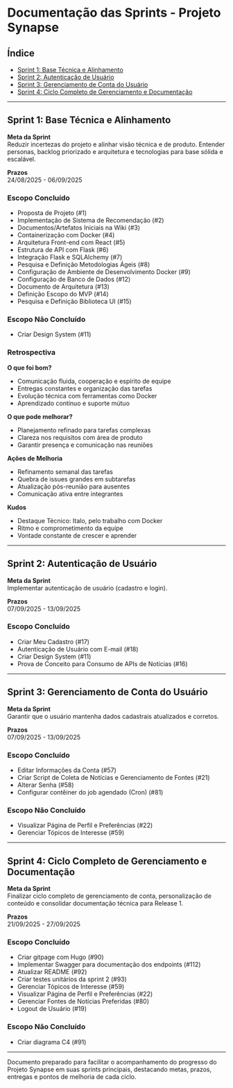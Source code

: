 # Documentação das Sprints - Projeto Synapse

## Índice
- [Sprint 1: Base Técnica e Alinhamento](#sprint-1-base-técnica-e-alinhamento)
- [Sprint 2: Autenticação de Usuário](#sprint-2-autenticação-de-usuário)
- [Sprint 3: Gerenciamento de Conta do Usuário](#sprint-3-gerenciamento-de-conta-do-usuário)
- [Sprint 4: Ciclo Completo de Gerenciamento e Documentação](#sprint-4-ciclo-completo-de-gerenciamento-e-documentação)

---

## Sprint 1: Base Técnica e Alinhamento
**Meta da Sprint**  
Reduzir incertezas do projeto e alinhar visão técnica e de produto. Entender personas, backlog priorizado e arquitetura e tecnologias para base sólida e escalável.

**Prazos**  
24/08/2025 - 06/09/2025

### Escopo Concluído
- Proposta de Projeto (#1)
- Implementação de Sistema de Recomendação (#2)
- Documentos/Artefatos Iniciais na Wiki (#3)
- Containerização com Docker (#4)
- Arquitetura Front-end com React (#5)
- Estrutura de API com Flask (#6)
- Integração Flask e SQLAlchemy (#7)
- Pesquisa e Definição Metodologias Ágeis (#8)
- Configuração de Ambiente de Desenvolvimento Docker (#9)
- Configuração de Banco de Dados (#12)
- Documento de Arquitetura (#13)
- Definição Escopo do MVP (#14)
- Pesquisa e Definição Biblioteca UI (#15)

### Escopo Não Concluído
- Criar Design System (#11)

### Retrospectiva
**O que foi bom?**  
- Comunicação fluida, cooperação e espírito de equipe  
- Entregas constantes e organização das tarefas  
- Evolução técnica com ferramentas como Docker  
- Aprendizado contínuo e suporte mútuo

**O que pode melhorar?**  
- Planejamento refinado para tarefas complexas  
- Clareza nos requisitos com área de produto  
- Garantir presença e comunicação nas reuniões

**Ações de Melhoria**  
- Refinamento semanal das tarefas  
- Quebra de issues grandes em subtarefas  
- Atualização pós-reunião para ausentes  
- Comunicação ativa entre integrantes

**Kudos**  
- Destaque Técnico: Italo, pelo trabalho com Docker  
- Ritmo e comprometimento da equipe  
- Vontade constante de crescer e aprender

---

## Sprint 2: Autenticação de Usuário
**Meta da Sprint**  
Implementar autenticação de usuário (cadastro e login).

**Prazos**  
07/09/2025 - 13/09/2025

### Escopo Concluído
- Criar Meu Cadastro (#17)
- Autenticação de Usuário com E-mail (#18)
- Criar Design System (#11)
- Prova de Conceito para Consumo de APIs de Notícias (#16)

---

## Sprint 3: Gerenciamento de Conta do Usuário
**Meta da Sprint**  
Garantir que o usuário mantenha dados cadastrais atualizados e corretos.

**Prazos**  
07/09/2025 - 13/09/2025

### Escopo Concluído
- Editar Informações da Conta (#57)
- Criar Script de Coleta de Notícias e Gerenciamento de Fontes (#21)
- Alterar Senha (#58)
- Configurar contêiner do job agendado (Cron) (#81)

### Escopo Não Concluído
- Visualizar Página de Perfil e Preferências (#22)
- Gerenciar Tópicos de Interesse (#59)

---

## Sprint 4: Ciclo Completo de Gerenciamento e Documentação
**Meta da Sprint**  
Finalizar ciclo completo de gerenciamento de conta, personalização de conteúdo e consolidar documentação técnica para Release 1.

**Prazos**  
21/09/2025 - 27/09/2025

### Escopo Concluído
- Criar gitpage com Hugo (#90)
- Implementar Swagger para documentação dos endpoints (#112)
- Atualizar README (#92)
- Criar testes unitários da sprint 2 (#93)
- Gerenciar Tópicos de Interesse (#59)
- Visualizar Página de Perfil e Preferências (#22)
- Gerenciar Fontes de Notícias Preferidas (#80)
- Logout de Usuário (#19)

### Escopo Não Concluído
- Criar diagrama C4 (#91)

---

Documento preparado para facilitar o acompanhamento do progresso do Projeto Synapse em suas sprints principais, destacando metas, prazos, entregas e pontos de melhoria de cada ciclo.
